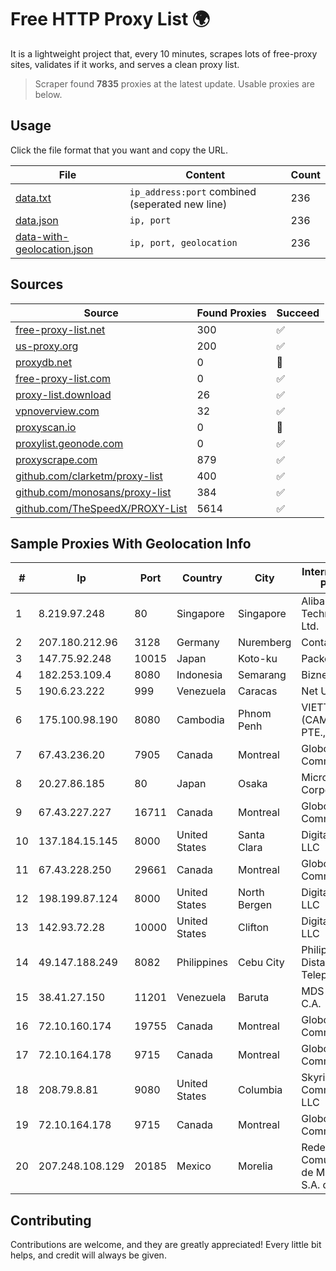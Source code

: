 
# Free HTTP Proxy List 🌍

It is a lightweight project that, every 10 minutes, scrapes lots of free-proxy sites, validates if it works, and serves a clean proxy list.


> Scraper found **7835** proxies at the latest update. Usable proxies are below.

## Usage

Click the file format that you want and copy the URL.


|File|Content|Count|
|----|-------|-----|
|[data.txt](https://raw.githubusercontent.com/themiralay/Proxy-List-World/master/data.txt)|`ip_address:port` combined (seperated new line)|236|
|[data.json](https://raw.githubusercontent.com/themiralay/Proxy-List-World/master/data.json)|`ip, port`|236|
|[data-with-geolocation.json](https://raw.githubusercontent.com/themiralay/Proxy-List-World/master/data-with-geolocation.json)|`ip, port, geolocation`|236|

## Sources

|Source|Found Proxies|Succeed|
|------|-------------|-------|
|[free-proxy-list.net](https://free-proxy-list.net)|300|✅|
|[us-proxy.org](https://www.us-proxy.org)|200|✅|
|[proxydb.net](http://proxydb.net)|0|🚫|
|[free-proxy-list.com](https://free-proxy-list.com/?page=&port=&type%5B%5D=http&type%5B%5D=https&up_time=0&search=Search)|0|✅|
|[proxy-list.download](https://www.proxy-list.download/HTTP)|26|✅|
|[vpnoverview.com](https://vpnoverview.com/privacy/anonymous-browsing/free-proxy-servers)|32|✅|
|[proxyscan.io](https://www.proxyscan.io)|0|🚫|
|[proxylist.geonode.com](https://proxylist.geonode.com/api/proxy-list?limit=300&page=1&sort_by=lastChecked&sort_type=desc&protocols=http,https)|0|✅|
|[proxyscrape.com](https://api.proxyscrape.com/v2/?request=displayproxies&protocol=http&timeout=10000&country=all&ssl=all&anonymity=all)|879|✅|
|[github.com/clarketm/proxy-list](https://raw.githubusercontent.com/clarketm/proxy-list/master/proxy-list-raw.txt)|400|✅|
|[github.com/monosans/proxy-list](https://raw.githubusercontent.com/monosans/proxy-list/main/proxies/http.txt)|384|✅|
|[github.com/TheSpeedX/PROXY-List](https://raw.githubusercontent.com/TheSpeedX/PROXY-List/master/http.txt)|5614|✅|


## Sample Proxies With Geolocation Info

|#|Ip|Port|Country|City|Internet Service Provider|
|-|--|----|-------|----|-------------------------|
|1|8.219.97.248|80|Singapore|Singapore|Alibaba (US) Technology Co., Ltd.|
|2|207.180.212.96|3128|Germany|Nuremberg|Contabo GmbH|
|3|147.75.92.248|10015|Japan|Koto-ku|Packet Host, Inc.|
|4|182.253.109.4|8080|Indonesia|Semarang|Biznet Metronet|
|5|190.6.23.222|999|Venezuela|Caracas|Net Uno|
|6|175.100.98.190|8080|Cambodia|Phnom Penh|VIETTEL (CAMBODIA) PTE., LTD|
|7|67.43.236.20|7905|Canada|Montreal|GloboTech Communications|
|8|20.27.86.185|80|Japan|Osaka|Microsoft Corporation|
|9|67.43.227.227|16711|Canada|Montreal|GloboTech Communications|
|10|137.184.15.145|8000|United States|Santa Clara|DigitalOcean, LLC|
|11|67.43.228.250|29661|Canada|Montreal|GloboTech Communications|
|12|198.199.87.124|8000|United States|North Bergen|DigitalOcean, LLC|
|13|142.93.72.28|10000|United States|Clifton|DigitalOcean, LLC|
|14|49.147.188.249|8082|Philippines|Cebu City|Philippine Long Distance Telephone Co.|
|15|38.41.27.150|11201|Venezuela|Baruta|MDS TELECOM C.A.|
|16|72.10.160.174|19755|Canada|Montreal|GloboTech Communications|
|17|72.10.164.178|9715|Canada|Montreal|GloboTech Communications|
|18|208.79.8.81|9080|United States|Columbia|Skyrider Communications LLC|
|19|72.10.164.178|9715|Canada|Montreal|GloboTech Communications|
|20|207.248.108.129|20185|Mexico|Morelia|Redes y Comunicaciones de Michoacan S.A. de C.V.|



## Contributing

Contributions are welcome, and they are greatly appreciated! Every
little bit helps, and credit will always be given.

